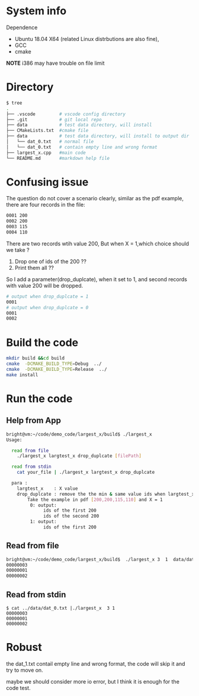 
# System info
Dependence
- Ubuntu 18.04 X64 (related Linux distrbutions are also fine),
- GCC
- cmake

**NOTE** i386 may have trouble on file limit
# Directory
```bash
$ tree
.
├── .vscode         # vscode config directory
├── .git            # git local repo
├── data            # test data directory, will install 
├── CMakeLists.txt  #cmake file
├── data            # test data directory, will install to output dir
│   └── dat_0.txt   # normal file
│   └── dat_0.txt   # contain empty line and wrong format
├── largest_x.cpp   #main code
└── README.md       #markdown help file

```
# Confusing issue
The question do not cover a scenario clearly, similar as the pdf example, there are four records in the file:
```bash
0001 200
0002 200
0003 115
0004 110
````
There are two records wtih value 200, But when X = 1,which choice should we take ? 
1. Drop one of ids of the 200  ?? 
2. Print them all ??

So I add a parameter(drop_duplcate), when it set to 1, and second records with value 200 will be dropped.
```bash
# output when drop_duplcate = 1
0001
# output when drop_duplcate = 0
0001
0002
```
# Build the code
```bash
mkdir build &&cd build
cmake  -DCMAKE_BUILD_TYPE=Debug  ../
cmake  -DCMAKE_BUILD_TYPE=Release  ../
make install
```
# Run the code
## Help from App
```bash
bright@vm:~/code/demo_code/largest_x/build$ ./largest_x 
Usage: 

  read from file 
    ./largest_x largtest_x drop_duplcate [filePath] 

  read from stdin
    cat your_file | ./largest_x largtest_x drop_duplcate

  para : 
    largtest_x    : X value
    drop_duplcate : remove the the min & same value ids when largtest_x is less then real ids num
		Take the example in pdf [200,200,115,110] and X = 1
		 0: output: 
			  ids of the first 200 
			  ids of the second 200 
		 1: output: 
			  ids of the first 200
```
## Read from file
```bash
bright@vm:~/code/demo_code/largest_x/build$  ./largest_x 3  1  data/dat_0.txt 
00000003
00000001
00000002

```
## Read from stdin
```bah
$ cat ../data/dat_0.txt |./largest_x  3 1 
00000003
00000001
00000002
```
# Robust
the dat_1.txt contail empty line and wrong format, the code will skip it and try to move on.

maybe we should consider more io error, but I think it is enough for the code test.
